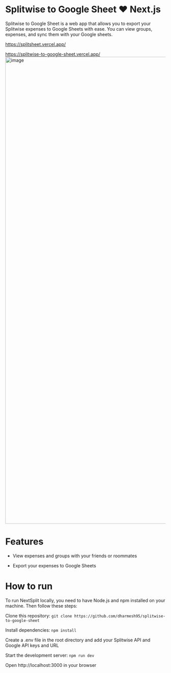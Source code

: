 # Splitwise to Google Sheet ♥️ Next.js
Splitwise to Google Sheet is a web app that allows you to export your Splitwise expenses to Google Sheets with ease. You can view groups, expenses, and sync them with your Google sheets.

https://splitsheet.vercel.app/

https://splitwise-to-google-sheet.vercel.app/
<img width="1464" alt="image" src="https://github.com/dharmesh95/splitwise-to-google-sheet/assets/33230776/fb530bd8-3c9f-4ef2-b170-af21f2895881">

# Features

- View expenses and groups with your friends or roommates

- Export your expenses to Google Sheets

# How to run
To run NextSplit locally, you need to have Node.js and npm installed on your machine. Then follow these steps:

Clone this repository: `git clone https://github.com/dharmesh95/splitwise-to-google-sheet`

Install dependencies: `npm install`

Create a .env file in the root directory and add your Splitwise API and Google API keys and URL

Start the development server: `npm run dev`

Open http://localhost:3000 in your browser
